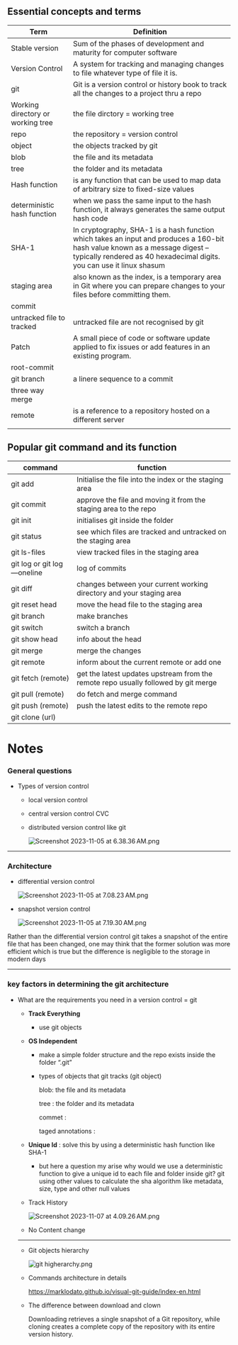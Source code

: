 ## Essential concepts and terms

| Term | Definition  |
| --- | --- |
| Stable version  | Sum of the phases of development and maturity for computer software |
| Version Control | A system for tracking and managing changes to file whatever type of file it is.  |
| git | Git is a version control or history book to track all the changes to a project thru a repo |
| Working directory or working tree | the file dirctory = working tree |
| repo | the repository = version control |
| object | the objects tracked by git |
| blob | the file and its metadata  |
| tree | the folder and its metadata  |
| Hash function |  is any function that can be used to map data of arbitrary size to fixed-size values |
| deterministic hash function  | when we pass the same input to the hash function, it always generates the same output hash code |
| SHA-1 | In cryptography, SHA-1 is a hash function which takes an input and produces a 160-bit hash value known as a message digest – typically rendered as 40 hexadecimal digits. you can use it linux shasum |
| staging area | also known as the index, is a temporary area in Git where you can prepare changes to your files before committing them. |
| commit |  |
| untracked file to tracked  | untracked file are not recognised by git  |
| Patch | A small piece of code or software update applied to fix issues or add features in an existing program. |
| root-commit |  |
| git branch  | a linere sequence to a commit |
| three way merge |  |
| remote |  is a reference to a repository hosted on a different server |
|  |  |

## Popular git command and its function

| command  | function  |
| --- | --- |
| git add | Initialise the file into the index or the staging area |
| git commit | approve the file and moving it from the staging area to the repo |
| git init |  initialises git inside the folder |
| git status | see which files are tracked and untracked on the staging area |
| git ls-files | view tracked files in the staging area |
| git log or git log —oneline | log of commits |
| git diff | changes between your current working directory and your staging area |
| git reset head | move the head file to the staging area |
| git branch | make branches  |
| git switch  | switch a branch  |
| git show head | info about the head  |
| git merge  | merge the changes  |
| git remote | inform about the current remote  or add one |
| git fetch (remote) | get the latest updates upstream from the remote repo usually followed by git merge  |
| git pull (remote) | do fetch and merge command  |
| git push (remote) | push the latest edits to the remote repo |
| git clone (url) |  |

# Notes

### General questions

- Types of version control
    - local version control
    - central version control CVC
    - distributed version control  like git
        
        ![Screenshot 2023-11-05 at 6.38.36 AM.png](https://prod-files-secure.s3.us-west-2.amazonaws.com/d01024d7-6263-42a2-8153-1237e48747ec/c67f7ead-b40a-4622-b1bf-0d0c848a9cb8/Screenshot_2023-11-05_at_6.38.36_AM.png)
        

---

### Architecture

- differential version control
    
    ![Screenshot 2023-11-05 at 7.08.23 AM.png](https://prod-files-secure.s3.us-west-2.amazonaws.com/d01024d7-6263-42a2-8153-1237e48747ec/4391912e-d85c-44d0-9bbe-87f40bd869ed/Screenshot_2023-11-05_at_7.08.23_AM.png)
    
- snapshot version control
    
    ![Screenshot 2023-11-05 at 7.19.30 AM.png](https://prod-files-secure.s3.us-west-2.amazonaws.com/d01024d7-6263-42a2-8153-1237e48747ec/56469692-376a-4ad4-a99f-b1cf6c31b420/Screenshot_2023-11-05_at_7.19.30_AM.png)
    

Rather than the differential version control git takes a snapshot of the entire file that has been changed, one may think that the former solution was more efficient which is true but the difference is negligible to the storage in modern days

---

### key factors in determining the git architecture

- What are the requirements you need in a version control = git
    - **Track Everything**
        - use git objects
    - **OS Independent**
        - make a simple folder structure and the repo exists inside the folder “.git”
        - types of objects that git tracks (git object)
            
            blob: the file and its metadata 
            
            tree : the folder and its metadata 
            
            commet : 
            
            taged annotations :  
            
    - **Unique Id** : solve this by using a deterministic hash function like SHA-1
        - but here a question my arise why would we use a deterministic function to give a unique id to each file and folder inside git? git using other values to calculate the sha algorithm like metadata, size, type and other null values
    - Track History
        
        ![Screenshot 2023-11-07 at 4.09.26 AM.png](https://prod-files-secure.s3.us-west-2.amazonaws.com/d01024d7-6263-42a2-8153-1237e48747ec/9737874f-4ce7-44c6-98e6-7dd46df80905/Screenshot_2023-11-07_at_4.09.26_AM.png)
        
    - No Content change
    
    ---
    
    - Git objects hierarchy
        
        ![git higherarchy.png]([https://prod-files-secure.s3.us-west-2.amazonaws.com/d01024d7-6263-42a2-8153-1237e48747ec/32018f70-e0f6-447c-8a93-01e9a9547e66/git_higherarchy.png](https://drive.google.com/file/d/1Fl3VWx8P0v9z7dZU4VZGFjkfXOPTkgbe/view?usp=drive_link))
        
    - Commands architecture in details
        
        https://marklodato.github.io/visual-git-guide/index-en.html
        
    - The difference between download and clown
        
        Downloading retrieves a single snapshot of a Git repository, while cloning creates a complete copy of the repository with its entire version history.
